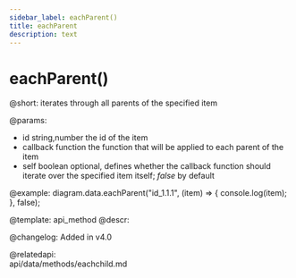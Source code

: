 ```yaml
---
sidebar_label: eachParent()
title: eachParent
description: text
---
```


# eachParent()

@short: 
	iterates through all parents of the specified item
	
@params:
- id		string,number		the id of the item
- callback  function    the function that will be applied to each parent of the item
- self    boolean	optional, defines whether the callback function should iterate over the specified item itself; <i>false</i> by default


@example:
diagram.data.eachParent("id_1.1.1", (item) => {
    console.log(item);
}, false);


@template:	api_method
@descr:

@changelog:
Added in v4.0

@relatedapi:	
	api/data/methods/eachchild.md